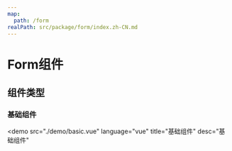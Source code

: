 ```yaml
---
map:
  path: /form
realPath: src/package/form/index.zh-CN.md
---
```


# Form组件

## 组件类型

### 基础组件

<demo src="./demo/basic.vue"
  language="vue"
  title="基础组件"
  desc="基础组件"
  >
</demo>

